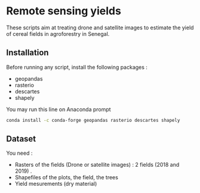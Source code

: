 # Remote sensing yields
These scripts aim at treating drone and satellite images to estimate the yield of cereal fields in agroforestry in Senegal. 

## Installation
Before running any script, install the following packages : 
* geopandas
* rasterio
* descartes
* shapely

You may run this line on Anaconda prompt

```bash
conda install -c conda-forge geopandas rasterio descartes shapely
```

## Dataset
You need : 
* Rasters of the fields (Drone or satellite images) : 2 fields (2018 and 2019) .
* Shapefiles of the plots, the field, the trees
* Yield mesurements (dry material)

